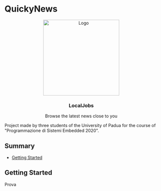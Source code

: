 # QuickyNews

<p align="center">
  <a href="https://https://github.com/francevarotz98/QuickyNews/">
    <img src="news_logo.jpg" alt="Logo" width="250" height="250">
  </a>
  <h3 align="center">LocalJobs</h3>

  <p align="center">
    Browse the latest news close to you 
    <br />


Project made by three students of the University of Padua for the course of "Programmazione di Sistemi Embedded 2020".

## Summary

  - [Getting Started](#getting-started)
  
## Getting Started
Prova
